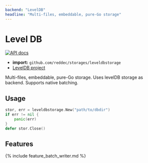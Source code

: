 ```yaml
---
backend: "LevelDB"
headline: "Multi-files, embeddable, pure-Go storage"
---
```

# Level DB

[![API docs](https://godoc.org/github.com/reddec/storages/leveldbstorage?status.svg)](http://godoc.org/github.com/reddec/storages/leveldbstorage)

* **import:** `github.com/reddec/storages/leveldbstorage`
* [LevelDB project](https://github.com/syndtr/goleveldb) 

Multi-files, embeddable, pure-Go storage. Uses levelDB storage as backend. Supports native batching.

## Usage

```go
stor, err = leveldbstorage.New("path/to/dbdir")
if err != nil {
    panic(err)
}
defer stor.Close()
```

## Features

{% include feature_batch_writer.md %}